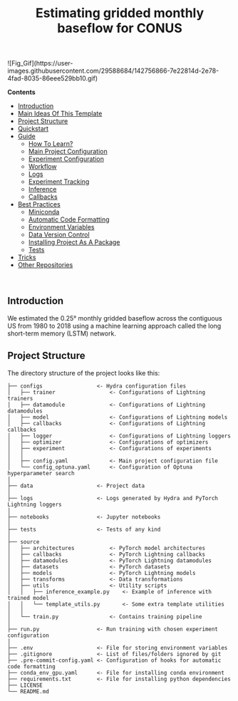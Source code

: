 <div align="center">

# Estimating gridded monthly baseflow for CONUS


</div>
<br><br>![Fig_Gif](https://user-images.githubusercontent.com/29588684/142756866-7e22814d-2e78-4fad-8035-86eee529bb10.gif)




**Contents**
- [Introduction](#introduction)
- [Main Ideas Of This Template](#main-ideas-of-this-template)
- [Project Structure](#project-structure)
- [Quickstart](#quickstart)
- [Guide](#guide)
    - [How To Learn?](#how-to-learn)
    - [Main Project Configuration](#main-project-configuration)
    - [Experiment Configuration](#experiment-configuration)
    - [Workflow](#workflow)
    - [Logs](#logs)
    - [Experiment Tracking](#experiment-tracking)
    - [Inference](#inference)
    - [Callbacks](#callbacks)
- [Best Practices](#best-practices)
    - [Miniconda](#miniconda)
    - [Automatic Code Formatting](#automatic-code-formatting)
    - [Environment Variables](#environment-variables)
    - [Data Version Control](#data-version-control)
    - [Installing Project As A Package](#support-installing-project-as-a-package)
    - [Tests](#tests)
- [Tricks](#tricks)
- [Other Repositories](#other-repositories)
<br>


## Introduction
We estimated the 0.25° monthly gridded baseflow across the contiguous US from 1980 to 2018 using a machine learning approach called the long short-term memory (LSTM) network.

## Project Structure
The directory structure of the project looks like this:
```
├── configs                 <- Hydra configuration files
│   ├── trainer                 <- Configurations of Lightning trainers
│   ├── datamodule              <- Configurations of Lightning datamodules
│   ├── model                   <- Configurations of Lightning models
│   ├── callbacks               <- Configurations of Lightning callbacks
│   ├── logger                  <- Configurations of Lightning loggers
│   ├── optimizer               <- Configurations of optimizers
│   ├── experiment              <- Configurations of experiments
│   │
│   ├── config.yaml             <- Main project configuration file
│   └── config_optuna.yaml      <- Configuration of Optuna hyperparameter search
│
├── data                    <- Project data
│
├── logs                    <- Logs generated by Hydra and PyTorch Lightning loggers
│
├── notebooks               <- Jupyter notebooks
│
├── tests                   <- Tests of any kind
│
├── source
│   ├── architectures           <- PyTorch model architectures
│   ├── callbacks               <- PyTorch Lightning callbacks
│   ├── datamodules             <- PyTorch Lightning datamodules
│   ├── datasets                <- PyTorch datasets
│   ├── models                  <- PyTorch Lightning models
│   ├── transforms              <- Data transformations
│   ├── utils                   <- Utility scripts
│   │   ├── inference_example.py    <- Example of inference with trained model
│   │   └── template_utils.py       <- Some extra template utilities
│   │
│   └── train.py                <- Contains training pipeline
│
├── run.py                  <- Run training with chosen experiment configuration
│
├── .env                    <- File for storing environment variables
├── .gitignore              <- List of files/folders ignored by git
├── .pre-commit-config.yaml <- Configuration of hooks for automatic code formatting
├── conda_env_gpu.yaml      <- File for installing conda environment
├── requirements.txt        <- File for installing python dependencies
├── LICENSE
└── README.md
```
<br>

